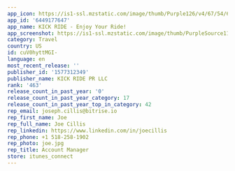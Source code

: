 ```yaml
---
app_icon: https://is1-ssl.mzstatic.com/image/thumb/Purple126/v4/67/54/66/67546637-c0f8-f774-b6e4-4ab1bdcd5c72/AppIcon-0-0-1x_U007ephone-0-85-220.png/1024x1024bb.png
app_id: '6449177647'
app_name: KICK RIDE - Enjoy Your Ride!
app_screenshot: https://is1-ssl.mzstatic.com/image/thumb/PurpleSource116/v4/da/e5/e3/dae5e3ec-1b36-0430-3d67-e792b614e588/5939adf9-4dd0-4a3b-a504-6511637caa17_screenshot1.jpeg/1242x2208bb.png
category: Travel
country: US
id: cuV0hyttMGI-
language: en
most_recent_release: ''
publisher_id: '1577312349'
publisher_name: KICK RIDE PR LLC
rank: '463'
release_count_in_past_year: '0'
release_count_in_past_year_category: 17
release_count_in_past_year_top_in_category: 42
rep_email: joseph.cillis@bitrise.io
rep_first_name: Joe
rep_full_name: Joe Cillis
rep_linkedin: https://www.linkedin.com/in/joecillis
rep_phone: +1 518-258-1902
rep_photo: joe.jpg
rep_title: Account Manager
store: itunes_connect
---
```

